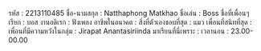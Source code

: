 รหัส : 2213110485
ชื่อ-นามสกุล : Natthaphong Matkhao
ชื่อเล่น : Boss
ชื่อที่เพื่อนๆ เรียก : บอส
งานอดิเรก : ฟังเพลง
อาชีพในอนาคต :
สิ่งที่ตัวเองชอบที่สุด : แมว
เพื่อนที่สนิทที่สุด :
เพื่อนที่มีความหวังในกลุ่ม : Jirapat Anantasiriinda
มาเรียนที่นี่เพราะ : เวลานอน : 23.00-00.00